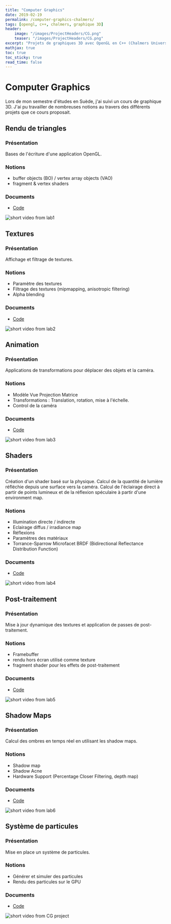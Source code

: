 ```yaml
---
title: "Computer Graphics"
date: 2019-02-19
permalink: /computer-graphics-chalmers/
tags: [opengl, c++, chalmers, graphique 3D]
header:
    image: "/images/ProjectHeaders/CG.png"
    teaser: "/images/ProjectHeaders/CG.png"
excerpt: "Projets de graphiques 3D avec OpenGL en C++ (Chalmers University)"
mathjax: true
toc: true
toc_sticky: true
read_time: false
---
```


# Computer Graphics
Lors de mon semestre d'études en Suède, j'ai suivi un cours de graphique 3D. J'ai pu travailler de nombreuses notions au travers des différents projets que ce cours proposait.

## Rendu de triangles

### Présentation 
Bases de l'écriture d'une application OpenGL.
### Notions
* buffer objects (BO) / vertex array objects (VAO)
* fragment & vertex shaders

### Documents
* [Code](https://github.com/Cassards/cassards.github.io/tree/master/documents/Projects/Chalmers/CG/lab1)
<img src="{{ site.url }}{{ site.baseurl }}/images/CG/screens/lab1.png" alt="short video from lab1">


## Textures
### Présentation
Affichage et filtrage de textures.
### Notions
* Paramètre des textures
* Filtrage des textures (mipmapping, anisotropic filtering)
* Alpha blending

### Documents
* [Code](https://github.com/Cassards/cassards.github.io/tree/master/documents/Projects/Chalmers/CG/lab2-textures)
<img src="{{ site.url }}{{ site.baseurl }}/images/CG/screens/lab2.gif" alt="short video from lab2">

## Animation
### Présentation
Applications de transformations pour déplacer des objets et la caméra.
### Notions
* Modèle Vue Projection Matrice
* Transformations : Translation, rotation, mise à l'échelle.
* Control de la caméra 

### Documents
* [Code](https://github.com/Cassards/cassards.github.io/tree/master/documents/Projects/Chalmers/CG/lab3-camera)
<img src="{{ site.url }}{{ site.baseurl }}/images/CG/screens/lab3.gif" alt="short video from lab3">

## Shaders
### Présentation
Création d'un shader basé sur la physique.
Calcul de la quantité de lumière réfléchie depuis une surface vers la caméra. 
Calcul de l'éclairage direct à partir de points lumineux et de la réflexion spéculaire à partir d'une environment map.
### Notions
* Illumination directe / indirecte
* Eclairage diffus / irradiance map
* Réflexions
* Paramètres des matériaux 
* Torrance-Sparrow Microfacet BRDF (Bidirectional Reflectance Distribution Function)

### Documents
* [Code](https://github.com/Cassards/cassards.github.io/tree/master/documents/Projects/Chalmers/CG/lab4-cubemapping)
<img src="{{ site.url }}{{ site.baseurl }}/images/CG/screens/lab4.gif" alt="short video from lab4">

## Post-traitement
### Présentation
Mise à jour dynamique des textures et application de passes de post-traitement.
### Notions
* Framebuffer
* rendu hors écran utilisé comme texture
* fragment shader pour les effets de post-traitement

### Documents
* [Code](https://github.com/Cassards/cassards.github.io/tree/master/documents/Projects/Chalmers/CG/lab5-rendertotexture)
<img src="{{ site.url }}{{ site.baseurl }}/images/CG/screens/lab5.gif" alt="short video from lab5">

## Shadow Maps
### Présentation
Calcul des ombres en temps réel en utilisant les shadow maps.
### Notions
* Shadow map
* Shadow Acne
* Hardware Support (Percentage Closer Filtering, depth map)

### Documents
* [Code](https://github.com/Cassards/cassards.github.io/tree/master/documents/Projects/Chalmers/CG/lab6-shadowmaps)
<img src="{{ site.url }}{{ site.baseurl }}/images/CG/screens/lab6.gif" alt="short video from lab6">

## Système de particules
### Présentation
Mise en place un système de particules.
### Notions
* Générer et simuler des particules
* Rendu des particules sur le GPU

### Documents
* [Code](https://github.com/Cassards/cassards.github.io/tree/master/documents/Projects/Chalmers/CG/lab7-project)
<img src="{{ site.url }}{{ site.baseurl }}/images/CG/screens/project.gif" alt="short video from CG project">